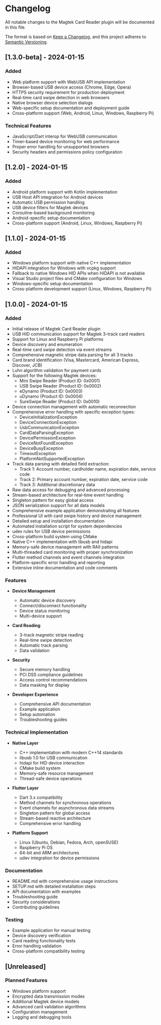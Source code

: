 # Changelog

All notable changes to the Magtek Card Reader plugin will be documented in this file.

The format is based on [Keep a Changelog](https://keepachangelog.com/en/1.0.0/),
and this project adheres to [Semantic Versioning](https://semver.org/spec/v2.0.0.html).

## [1.3.0-beta] - 2024-01-15

### Added
- Web platform support with WebUSB API implementation
- Browser-based USB device access (Chrome, Edge, Opera)
- HTTPS security requirement for production deployment
- Real-time card swipe detection in web browsers
- Native browser device selection dialogs
- Web-specific setup documentation and deployment guide
- Cross-platform support (Web, Android, Linux, Windows, Raspberry Pi)

### Technical Features
- JavaScript/Dart interop for WebUSB communication
- Timer-based device monitoring for web performance
- Proper error handling for unsupported browsers
- Security headers and permissions policy configuration

## [1.2.0] - 2024-01-15

### Added
- Android platform support with Kotlin implementation
- USB Host API integration for Android devices
- Automatic USB permission handling
- USB device filters for Magtek devices
- Coroutine-based background monitoring
- Android-specific setup documentation
- Cross-platform support (Android, Linux, Windows, Raspberry Pi)

## [1.1.0] - 2024-01-15

### Added
- Windows platform support with native C++ implementation
- HIDAPI integration for Windows with vcpkg support
- Fallback to native Windows HID APIs when HIDAPI is not available
- Visual Studio project files and CMake configuration for Windows
- Windows-specific setup documentation
- Cross-platform development support (Linux, Windows, Raspberry Pi)

## [1.0.0] - 2024-01-15

### Added
- Initial release of Magtek Card Reader plugin
- USB HID communication support for Magtek 3-track card readers
- Support for Linux and Raspberry Pi platforms
- Device discovery and enumeration
- Real-time card swipe detection via event streams
- Comprehensive magnetic stripe data parsing for all 3 tracks
- Card brand identification (Visa, Mastercard, American Express, Discover, JCB)
- Luhn algorithm validation for payment cards
- Support for the following Magtek devices:
  - Mini Swipe Reader (Product ID: 0x0001)
  - USB Swipe Reader (Product ID: 0x0002)
  - eDynamo (Product ID: 0x0003)
  - uDynamo (Product ID: 0x0004)
  - SureSwipe Reader (Product ID: 0x0010)
- Device connection management with automatic reconnection
- Comprehensive error handling with specific exception types:
  - DeviceInitializationException
  - DeviceConnectionException
  - UsbCommunicationException
  - CardDataParsingException
  - DevicePermissionException
  - DeviceNotFoundException
  - DeviceBusyException
  - TimeoutException
  - PlatformNotSupportedException
- Track data parsing with detailed field extraction:
  - Track 1: Account number, cardholder name, expiration date, service code
  - Track 2: Primary account number, expiration date, service code
  - Track 3: Additional discretionary data
- Raw data access for debugging and advanced processing
- Stream-based architecture for real-time event handling
- Singleton pattern for easy global access
- JSON serialization support for all data models
- Comprehensive example application demonstrating all features
- Professional UI with card swipe history and device management
- Detailed setup and installation documentation
- Automated installation script for system dependencies
- udev rules for USB device permissions
- Cross-platform build system using CMake
- Native C++ implementation with libusb and hidapi
- Memory-safe device management with RAII patterns
- Multi-threaded card monitoring with proper synchronization
- Flutter method channels and event channels integration
- Platform-specific error handling and reporting
- Extensive inline documentation and code comments

### Features
- **Device Management**
  - Automatic device discovery
  - Connect/disconnect functionality
  - Device status monitoring
  - Multi-device support

- **Card Reading**
  - 3-track magnetic stripe reading
  - Real-time swipe detection
  - Automatic track parsing
  - Data validation

- **Security**
  - Secure memory handling
  - PCI DSS compliance guidelines
  - Access control recommendations
  - Data masking for display

- **Developer Experience**
  - Comprehensive API documentation
  - Example application
  - Setup automation
  - Troubleshooting guides

### Technical Implementation
- **Native Layer**
  - C++ implementation with modern C++14 standards
  - libusb 1.0 for USB communication
  - hidapi for HID device interaction
  - CMake build system
  - Memory-safe resource management
  - Thread-safe device operations

- **Flutter Layer**
  - Dart 3.x compatibility
  - Method channels for synchronous operations
  - Event channels for asynchronous data streams
  - Singleton pattern for global access
  - Stream-based reactive architecture
  - Comprehensive error handling

- **Platform Support**
  - Linux (Ubuntu, Debian, Fedora, Arch, openSUSE)
  - Raspberry Pi OS
  - 64-bit and ARM architectures
  - udev integration for device permissions

### Documentation
- README.md with comprehensive usage instructions
- SETUP.md with detailed installation steps
- API documentation with examples
- Troubleshooting guide
- Security considerations
- Contributing guidelines

### Testing
- Example application for manual testing
- Device discovery verification
- Card reading functionality tests
- Error handling validation
- Cross-platform compatibility testing

## [Unreleased]

### Planned Features
- Windows platform support
- Encrypted data transmission modes
- Additional Magtek device models
- Advanced card validation algorithms
- Configuration management
- Logging and debugging tools